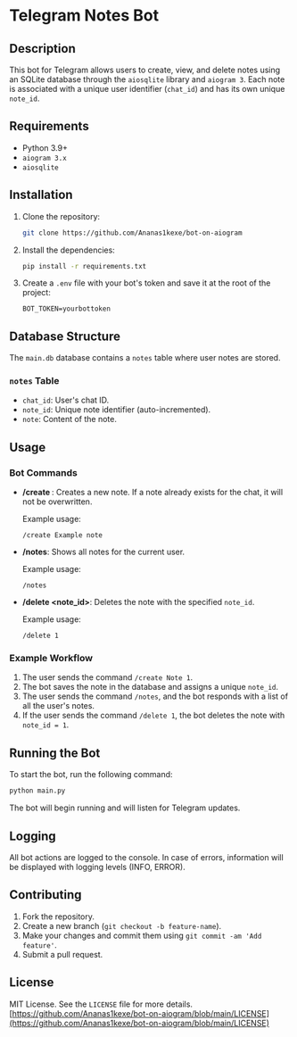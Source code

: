 # Telegram Notes Bot

## Description

This bot for Telegram allows users to create, view, and delete notes using an SQLite database through the `aiosqlite` library and `aiogram 3`. Each note is associated with a unique user identifier (`chat_id`) and has its own unique `note_id`.

## Requirements

- Python 3.9+
- `aiogram 3.x`
- `aiosqlite`

## Installation

1. Clone the repository:

    ```bash
    git clone https://github.com/Ananas1kexe/bot-on-aiogram
    ```

2. Install the dependencies:

    ```bash
    pip install -r requirements.txt
    ```

3. Create a `.env` file with your bot's token and save it at the root of the project:

    ```
    BOT_TOKEN=yourbottoken
    ```

## Database Structure

The `main.db` database contains a `notes` table where user notes are stored.

### `notes` Table

- `chat_id`: User's chat ID.
- `note_id`: Unique note identifier (auto-incremented).
- `note`: Content of the note.

## Usage

### Bot Commands

- **/create <note>**: Creates a new note. If a note already exists for the chat, it will not be overwritten.
  
  Example usage:
  ```
  /create Example note
  ```

- **/notes**: Shows all notes for the current user.
  
  Example usage:
  ```
  /notes
  ```

- **/delete <note_id>**: Deletes the note with the specified `note_id`.

  Example usage:
  ```
  /delete 1
  ```

### Example Workflow

1. The user sends the command `/create Note 1`.
2. The bot saves the note in the database and assigns a unique `note_id`.
3. The user sends the command `/notes`, and the bot responds with a list of all the user's notes.
4. If the user sends the command `/delete 1`, the bot deletes the note with `note_id = 1`.

## Running the Bot

To start the bot, run the following command:

```bash
python main.py
```

The bot will begin running and will listen for Telegram updates.

## Logging

All bot actions are logged to the console. In case of errors, information will be displayed with logging levels (INFO, ERROR).

## Contributing

1. Fork the repository.
2. Create a new branch (`git checkout -b feature-name`).
3. Make your changes and commit them using `git commit -am 'Add feature'`.
4. Submit a pull request.

## License

MIT License. See the `LICENSE` file for more details.
[https://github.com/Ananas1kexe/bot-on-aiogram/blob/main/LICENSE](https://github.com/Ananas1kexe/bot-on-aiogram/blob/main/LICENSE)
